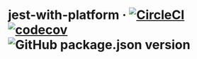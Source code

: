 # jest-with-platform · [![CircleCI](https://circleci.com/gh/oshimayoan/jest-with-platform/tree/master.svg?style=svg)](https://circleci.com/gh/oshimayoan/jest-with-platform/tree/master) [![codecov](https://codecov.io/gh/oshimayoan/jest-with-platform/branch/master/graph/badge.svg)](https://codecov.io/gh/oshimayoan/jest-with-platform) ![GitHub package.json version](https://img.shields.io/github/package-json/v/oshimayoan/jest-with-platform?style=flat-square)
